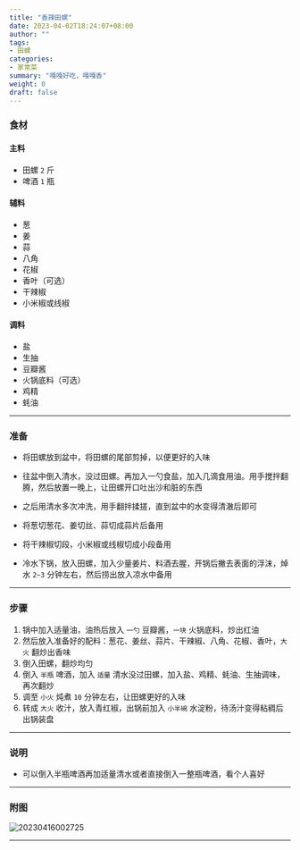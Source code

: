 ```yaml
---
title: "香辣田螺"
date: 2023-04-02T18:24:07+08:00
author: ""
tags:
- 田螺
categories:
- 家常菜
summary: "嘎嘎好吃，嘎嘎香"
weight: 0
draft: false
---
```



### 食材

#### 主料

- 田螺 `2` 斤
- 啤酒 `1` 瓶


#### 辅料

- 葱
- 姜
- 蒜
- 八角
- 花椒
- 香叶（可选）
- 干辣椒
- 小米椒或线椒


#### 调料

- 盐
- 生抽
- 豆瓣酱
- 火锅底料（可选）
- 鸡精
- 蚝油

----

### 准备

- 将田螺放到盆中，将田螺的尾部剪掉，以便更好的入味

- 往盆中倒入清水，没过田螺。再加入一勺食盐，加入几滴食用油。用手搅拌翻腾，然后放置一晚上，让田螺开口吐出沙和脏的东西

- 之后用清水多次冲洗，用手翻拌揉搓，直到盆中的水变得清澈后即可

- 将葱切葱花、姜切丝、蒜切成蒜片后备用

- 将干辣椒切段，小米椒或线椒切成小段备用

- 冷水下锅，放入田螺，加入少量姜片、料酒去腥，开锅后撇去表面的浮沫，焯水 `2~3` 分钟左右，然后捞出放入凉水中备用


----

### 步骤

1. 锅中加入适量油，油热后放入 `一勺` 豆瓣酱，`一块` 火锅底料，炒出红油
2. 然后放入准备好的配料：葱花、姜丝、蒜片、干辣椒、八角、花椒、香叶，`大火` 翻炒出香味
3. 倒入田螺，翻炒均匀
4. 倒入 `半瓶` 啤酒，加入 `适量` 清水没过田螺，加入盐、鸡精、蚝油、生抽调味，再次翻炒
5. 调至 `小火` 炖煮 `10` 分钟左右，让田螺更好的入味
6. 转成 `大火` 收汁，放入青红椒，出锅前加入 `小半碗` 水淀粉，待汤汁变得粘稠后出锅装盘


----

### 说明

- 可以倒入半瓶啤酒再加适量清水或者直接倒入一整瓶啤酒，看个人喜好

----

### 附图

![20230416002725](https://cdn.jsdelivr.net/gh/leafney/blog-images@main/blog/20230416002725.JPG)

----
